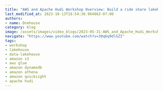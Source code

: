 ```yaml
---
title: "AWS and Apache Hudi Workshop Overview: Build a ride share lakehouse platform"
last_modified_at: 2023-10-13T16:54:38.964863-07:00
authors:
- name: Onehouse
category: blog
image: /assets/images/video_blogs/2023-05-31-AWS_and_Apache_Hudi_Workshop_Overview_Build_a_ride_share_lakehouse_platform.png
navigate: "https://www.youtube.com/watch?v=30q6q9dlGZI"
tags:
- workshop
- lakehouse
- data-lakehouse
- amazon s3
- aws glue
- amazon dynamodb
- amazon athena
- amazon quicksight
- apache hudi
---
```

